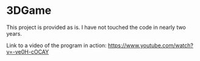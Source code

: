 # 3DGame

This project is provided as is.  I have not touched the code in nearly two years.  


Link to a video of the program in action:
https://www.youtube.com/watch?v=-ve0H-cOCAY

